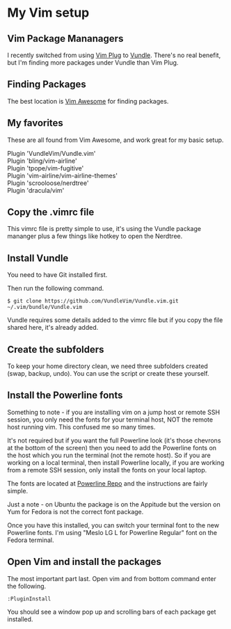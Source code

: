 # My Vim setup

## Vim Package Mananagers

I recently switched from using [Vim Plug](https://github.com/junegunn/vim-plug) to [Vundle](https://github.com/VundleVim/Vundle.vim). There's no real benefit, but I'm finding more packages under Vundle than Vim Plug. 

## Finding Packages

The best location is [Vim Awesome](https://vimawesome.com) for finding packages. 

## My favorites 

These are all found from Vim Awesome, and work great for my basic setup. 


Plugin 'VundleVim/Vundle.vim'   
Plugin 'bling/vim-airline'  
Plugin 'tpope/vim-fugitive'  
Plugin 'vim-airline/vim-airline-themes'  
Plugin 'scrooloose/nerdtree'  
Plugin 'dracula/vim'  

## Copy the .vimrc file

This vimrc file is pretty simple to use, it's using the Vundle package mananger plus a few things like hotkey to open the Nerdtree. 

## Install Vundle

You need to have Git installed first. 

Then run the following command. 

`$ git clone https://github.com/VundleVim/Vundle.vim.git ~/.vim/bundle/Vundle.vim`

Vundle requires some details added to the vimrc file but if you copy the file shared here, it's already added. 

## Create the subfolders

To keep your home directory clean, we need three subfolders created (swap, backup, undo). You can use the script or create these yourself. 

## Install the Powerline fonts

Something to note - if you are installing vim on a jump host or remote SSH session, you only need the fonts for your terminal host, NOT the remote host running vim. This confused me so many times. 

It's not required but if you want the full Powerline look (it's those chevrons at the bottom of the screen) then you need to add the Powerline fonts on the host which you run the terminal (not the remote host). So if you are working on a local terminal, then install Powerline locally, if you are working from a remote SSH session, only install the fonts on your local laptop. 

The fonts are located at [Powerline Repo](https://github.com/powerline/fonts) and the instructions are fairly simple. 

Just a note - on Ubuntu the package is on the Appitude but the version on Yum for Fedora is not the correct font package. 

Once you have this installed, you can switch your terminal font to the new Powerline fonts. I'm using "Meslo LG L for Powerline Regular" font on the Fedora terminal. 

## Open Vim and install the packages

The most important part last. Open vim and from bottom command enter the following. 

`:PluginInstall`

You should see a window pop up and scrolling bars of each package get installed. 




